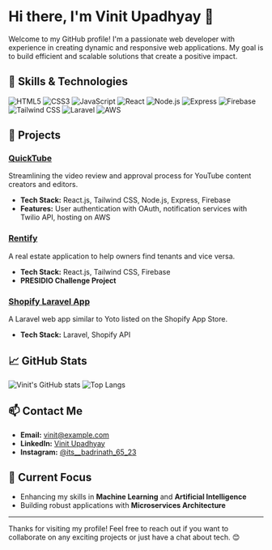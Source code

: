 # Hi there, I'm Vinit Upadhyay 👋

Welcome to my GitHub profile! I'm a passionate web developer with experience in creating dynamic and responsive web applications. My goal is to build efficient and scalable solutions that create a positive impact.

## 🚀 Skills & Technologies

![HTML5](https://img.shields.io/badge/HTML5-%23E34F26.svg?style=for-the-badge&logo=html5&logoColor=white)
![CSS3](https://img.shields.io/badge/CSS3-%231572B6.svg?style=for-the-badge&logo=css3&logoColor=white)
![JavaScript](https://img.shields.io/badge/JavaScript-%23F7DF1E.svg?style=for-the-badge&logo=javascript&logoColor=black)
![React](https://img.shields.io/badge/React-%2320232A.svg?style=for-the-badge&logo=react&logoColor=%2361DAFB)
![Node.js](https://img.shields.io/badge/Node.js-%23339933.svg?style=for-the-badge&logo=nodedotjs&logoColor=white)
![Express](https://img.shields.io/badge/Express-%23000000.svg?style=for-the-badge&logo=express&logoColor=white)
![Firebase](https://img.shields.io/badge/Firebase-%23FFCA28.svg?style=for-the-badge&logo=firebase&logoColor=black)
![Tailwind CSS](https://img.shields.io/badge/Tailwind_CSS-%2338B2AC.svg?style=for-the-badge&logo=tailwind-css&logoColor=white)
![Laravel](https://img.shields.io/badge/Laravel-%23FF2D20.svg?style=for-the-badge&logo=laravel&logoColor=white)
![AWS](https://img.shields.io/badge/Amazon_AWS-%23232F3E.svg?style=for-the-badge&logo=amazon-aws&logoColor=white)

## 🌟 Projects

### [QuickTube](https://github.com/username/quicktube)
Streamlining the video review and approval process for YouTube content creators and editors.
- **Tech Stack:** React.js, Tailwind CSS, Node.js, Express, Firebase
- **Features:** User authentication with OAuth, notification services with Twilio API, hosting on AWS

### [Rentify](https://github.com/username/rentify)
A real estate application to help owners find tenants and vice versa.
- **Tech Stack:** React.js, Tailwind CSS, Firebase
- **PRESIDIO Challenge Project**

### [Shopify Laravel App](https://github.com/username/shopify-laravel-app)
A Laravel web app similar to Yoto listed on the Shopify App Store.
- **Tech Stack:** Laravel, Shopify API

## 📈 GitHub Stats

![Vinit's GitHub stats](https://github-readme-stats.vercel.app/api?username=vinit84&show_icons=true&theme=radical)
![Top Langs](https://github-readme-stats.vercel.app/api/top-langs/?username=vinit84e&layout=compact&theme=radical)

## 📫 Contact Me

- **Email:** [vinit@example.com](mailto:vinitupadhyay8454@gmail.com)
- **LinkedIn:** [Vinit Upadhyay](https://linkedin.com/in/vinit-upadhyay)
- **Instagram:** [@its__badrinath_65_23](https://instagram.com/vinit_upadhyay_4u)

## 🌱 Current Focus

- Enhancing my skills in **Machine Learning** and **Artificial Intelligence**
- Building robust applications with **Microservices Architecture**

---

Thanks for visiting my profile! Feel free to reach out if you want to collaborate on any exciting projects or just have a chat about tech. 😊
